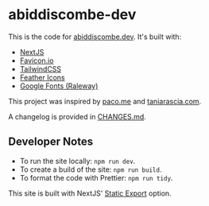 # abiddiscombe-dev

This is the code for [abiddiscombe.dev](https://abiddiscombe.dev). It's built with:

- [NextJS](https://nextjs.org)
- [Favicon.io](https://favicon.io)
- [TailwindCSS](https://tailwindcss.com)
- [Feather Icons](https://feathericons.com/)
- [Google Fonts (Raleway)](https://fonts.google.com/specimen/Raleway)

This project was inspired by [paco.me](https://paco.me) and [taniarascia.com](https://taniarascia.com).

A changelog is provided in [CHANGES.md](./CHANGES.md).

## Developer Notes

- To run the site locally: `npm run dev`.
- To create a build of the site: `npm run build`.
- To format the code with Prettier: `npm run tidy`.

This site is built with NextJS' [Static Export](https://nextjs.org/docs/app/building-your-application/deploying/static-exports) option.
